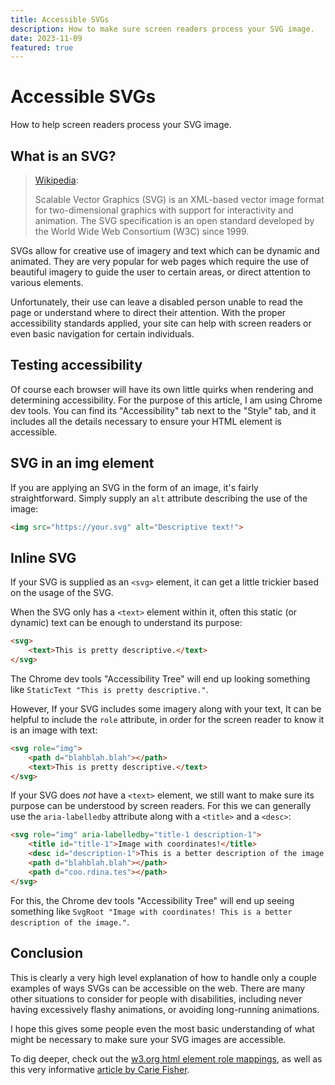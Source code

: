 ```yaml
---
title: Accessible SVGs
description: How to make sure screen readers process your SVG image.
date: 2023-11-09
featured: true
---
```

# Accessible SVGs

How to help screen readers process your SVG image.

## What is an SVG?

> [Wikipedia](https://en.wikipedia.org/wiki/Scalable_Vector_Graphics):
>
>Scalable Vector Graphics (SVG) is an XML-based vector image format for two-dimensional graphics with support for
>interactivity and animation. The SVG specification is an open standard developed by the World Wide Web Consortium
> (W3C) since 1999.

SVGs allow for creative use of imagery and text which can be dynamic and animated. They are very popular for web pages
which require the use of beautiful imagery to guide the user to certain areas, or direct attention to various elements.

Unfortunately, their use can leave a disabled person unable to read the page or understand where to direct their
attention. With the proper accessibility standards applied, your site can help with screen readers or even basic
navigation for certain individuals.

## Testing accessibility

Of course each browser will  have its own little quirks when rendering and determining accessibility.
For the purpose of this article, I am using Chrome dev tools. You can find its "Accessibility" tab next to the
"Style" tab, and it includes all the details necessary to ensure your HTML element is accessible.

## SVG in an img element

If you are applying an SVG in the form of an image, it's fairly straightforward. Simply supply an `alt` attribute
describing the use of the image:

```html
<img src="https://your.svg" alt="Descriptive text!">
```

## Inline SVG

If your SVG is supplied as an `<svg>` element, it can get a little trickier based on the usage of the SVG.

When the SVG only has a `<text>` element within it, often this static (or dynamic) text can be enough to understand
its purpose:

```html
<svg>
    <text>This is pretty descriptive.</text>
</svg>
```

The Chrome dev tools "Accessibility Tree" will end up looking something like `StaticText "This is pretty descriptive."`.

However, If your SVG includes some imagery along with your text, It can be helpful to include the `role` attribute,
in order for the screen reader to know it is an image with text:

```html
<svg role="img">
    <path d="blahblah.blah"></path>
    <text>This is pretty descriptive.</text>
</svg>
```

If your SVG does *not* have a `<text>` element, we still want to make sure its purpose can be understood by
screen readers. For this we can generally use the `aria-labelledby` attribute along with a `<title>`
and a `<desc>`:

```html
<svg role="img" aria-labelledby="title-1 description-1">
    <title id="title-1">Image with coordinates!</title>
    <desc id="description-1">This is a better description of the image.</desc>
    <path d="blahblah.blah"></path>
    <path d="coo.rdina.tes"></path>
</svg>
```

For this, the Chrome dev tools "Accessibility Tree" will end up seeing something like
`SvgRoot "Image with coordinates! This is a better description of the image."`.

## Conclusion

This is clearly a very high level explanation of how to handle only a couple examples of ways SVGs can be accessible
on the web. There are many other situations to consider for people with disabilities, including never having
excessively flashy animations, or avoiding long-running animations.

I hope this gives some people even the most basic understanding of what might be necessary to make sure your
SVG images are accessible.

To dig deeper, check out the [w3.org html element role mappings](https://www.w3.org/TR/html-aam-1.0/#html-element-role-mappings),
as well as this very informative [article by Carie Fisher](https://www.deque.com/blog/creating-accessible-svgs/).